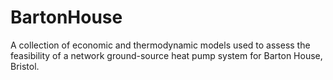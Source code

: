 # BartonHouse
A collection of economic and thermodynamic models used to assess the feasibility of a network ground-source heat pump system for Barton House, Bristol.
